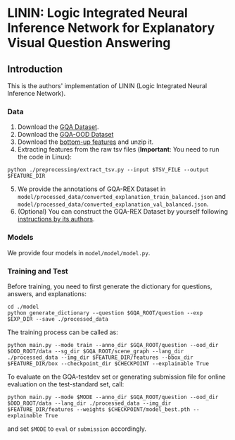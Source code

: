 # LININ: Logic Integrated Neural Inference Network for Explanatory Visual Question Answering

## Introduction
This is the authors' implementation of LININ (Logic Integrated Neural Inference Network).

### Data
1. Download the [GQA Dataset](https://cs.stanford.edu/people/dorarad/gqa/download.html).
2. Download the [GQA-OOD Dataset](https://github.com/gqa-ood/GQA-OOD)
3. Download the [bottom-up features](https://github.com/airsplay/lxmert) and unzip it.
4. Extracting features from the raw tsv files (**Important**: You need to run the code in Linux):
  ```
  python ./preprocessing/extract_tsv.py --input $TSV_FILE --output $FEATURE_DIR
  ```
5. We provide the annotations of GQA-REX Dataset in `model/processed_data/converted_explanation_train_balanced.json` and `model/processed_data/converted_explanation_val_balanced.json`.
6. (Optional) You can construct the GQA-REX Dataset by yourself following [instructions by its authors](https://github.com/szzexpoi/rex).

### Models
We provide four models in `model/model/model.py`.

### Training and Test
Before training, you need to first generate the dictionary for questions, answers, and explanations:
  ```
  cd ./model
  python generate_dictionary --question $GQA_ROOT/question --exp $EXP_DIR --save ./processed_data
  ```

The training process can be called as:
  ```
  python main.py --mode train --anno_dir $GQA_ROOT/question --ood_dir $OOD_ROOT/data --sg_dir $GQA_ROOT/scene_graph --lang_dir ./processed_data --img_dir $FEATURE_DIR/features --bbox_dir $FEATURE_DIR/box --checkpoint_dir $CHECKPOINT --explainable True
  ```
To evaluate on the GQA-testdev set or generating submission file for online evaluation on the test-standard set, call:
  ```
  python main.py --mode $MODE --anno_dir $GQA_ROOT/question --ood_dir $OOD_ROOT/data --lang_dir ./processed_data --img_dir $FEATURE_DIR/features --weights $CHECKPOINT/model_best.pth --explainable True
  ```
and set `$MODE` to `eval` or `submission` accordingly.